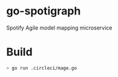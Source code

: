 # go-spotigraph
Spotify Agile model mapping microservice

# Build

```sh
> go run .circleci/mage.go
```
